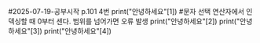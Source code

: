 #2025-07-19-공부시작 p.101 4번
print("안녕하세요"[1]) #문자 선택 연산자에서 인덱싱할 때 0부터 센다. 범위를 넘어가면 오류 발생
print("안녕하세요"[2])
print("안녕하세요"[3])
print("안녕하세요"[4])